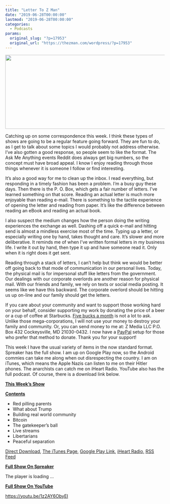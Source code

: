 ```yaml
---
title: "Letter To Z Man"
date: "2019-06-28T00:00:00"
lastmod: "2019-06-28T00:00:00"
categories:
  - Podcasts
params:
  original_slug: "?p=17953"
  original_url: "https://thezman.com/wordpress/?p=17953"
---
```


[<img
src="http://thezman.com/wordpress/wp-content/uploads/2018/01/Power-Hour.png"
decoding="async" width="600" height="233" />](http://thezman.com/wordpress/wp-content/uploads/2018/01/Power-Hour.png)

Catching up on some correspondence this week. I think these types of
shows are going to be a regular feature going forward. They are fun to
do, as I get to talk about some topics I would probably not address
otherwise. I’ve also gotten a good response, so people seem to like the
format. The Ask Me Anything events Reddit does always get big numbers,
so the concept must have broad appeal. I know I enjoy reading through
those things whenever it is someone I follow or find interesting.

It’s also a good way for me to clean up the inbox. I read everything,
but responding in a timely fashion has been a problem. I’m a busy guy
these days. Then there is the P. O. Box, which gets a fair number of
letters. I’ve learned something on that score. Reading an actual letter
is much more enjoyable than reading e-mail. There is something to the
tactile experience of opening the letter and reading from paper. It’s
like the difference between reading an eBook and reading an actual book.

I also suspect the medium changes how the person doing the writing
experiences the exchange as well. Dashing off a quick e-mail and hitting
send is almost a mindless exercise most of the time. Typing up a letter,
or especially writing one by hand, takes thought and care. It’s slower
and more deliberative. It reminds me of when I’ve written formal letters
in my business life. I write it out by hand, then type it up and have
someone read it. Only when it is right does it get sent.

Reading through a stack of letters, I can’t help but think we would be
better off going back to that mode of communication in our personal
lives. Today, the physical mail is for impersonal stuff like letters
from the government. Our dealings with our corporate overlords are
another reason for physical mail. With our friends and family, we rely
on texts or social media posting. It seems like we have this backward.
The corporate overlord should be hitting us up on-line and our family
should get the letters.

If you care about your community and want to support those working hard
on your behalf, consider supporting my work by donating the price of a
beer or a cup of coffee at
Starbucks. <a href="https://www.subscribestar.com/the-z-blog"
rel="noopener noreferrer">Five bucks a month</a> is not a lot to ask.
Unlike those mega-corporations, I will not use your money to destroy
your family and community. Or, you can send money to me at: Z Media LLC
P.O. Box 432 Cockeysville, MD 21030-0432. I now have a <a
href="https://www.paypal.com/cgi-bin/webscr?cmd=_s-xclick&amp;hosted_button_id=UDAS2Q8JYA6CN&amp;source=url"
rel="noopener noreferrer">PayPal</a> setup for those who prefer that
method to donate. Thank you for your support!

This week I have the usual variety of items in the now standard format.
Spreaker has the full show. I am up on Google Play now, so the Android
commies can take me along when out disrespecting the country. I am on
iTunes, which means the Apple Nazis can listen to me on their Hitler
phones. The anarchists can catch me on iHeart Radio. YouTube also has
the full podcast. Of course, there is a download link below.

**<u>This Week’s Show</u>**

**<u>Contents</u>**

-   Red pilling parents
-   What about Trump
-   Building real world community
-   Bitcoin
-   The gatekeeper’s ball
-   Live streams
-   Libertarians
-   Peaceful separation

<a href="https://api.spreaker.com/v2/episodes/18404678/download.mp3"
rel="noopener noreferrer" target="_blank">Direct Download</a>, <a
href="https://itunes.apple.com/us/podcast/the-z-blog-power-hour/id1262799640?mt=2"
rel="noopener noreferrer" target="_blank">The iTunes Page</a>, <a
href="https://playmusic.app.goo.gl/?ibi=com.google.PlayMusic&amp;isi=691797987&amp;ius=googleplaymusic&amp;link=https://play.google.com/music/m/Ign2aae4ofqi7ih4zik5ipqtv3y?t%3DThe_Z_Blog_Power_Hour%26pcampaignid%3DMKT-na-all-co-pr-mu-pod-16"
rel="noopener noreferrer" target="_blank">Google Play Link</a>, <a href="https://www.iheart.com/podcast/the-z-blog-power-hour-29246491/"
rel="noopener noreferrer" target="_blank">iHeart Radio,</a>
<a href="https://www.spreaker.com/show/2589657/episodes/feed"
rel="noopener noreferrer" target="_blank">RSS Feed</a>

**<u>Full Show On Spreaker</u>**

The player is loading ...

<span class="widget_spinner dark"></span>

**<u>Full Show On YouTube</u>**

https://youtu.be/1z2AY6ObyEI
